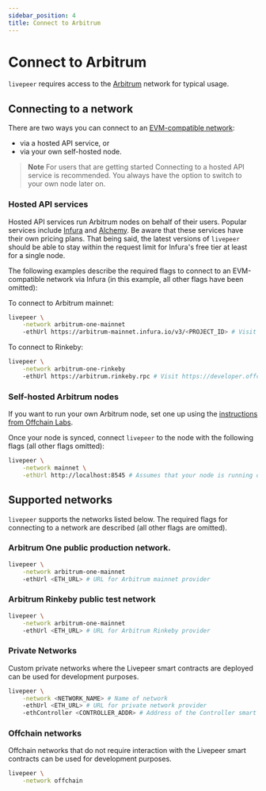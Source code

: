```yaml
---
sidebar_position: 4
title: Connect to Arbitrum
---
```


# Connect to Arbitrum

`livepeer` requires access to the [Arbitrum](https://arbitrum.io/) network
for typical usage.

## Connecting to a network

There are two ways you can connect to an [EVM-compatible network](https://ethereum.org/en/developers/docs/evm/): 

- via a hosted API service, or 
- via your own self-hosted node. 

> **Note** For users that are getting started Connecting to a hosted API service is recommended.  You always have the option to switch to your own node later on.

### Hosted API services

Hosted API services run Arbitrum nodes on behalf of their users. Popular services include [Infura](https://infura.io/) and [Alchemy](https://alchemyapi.io/). Be aware that these services have their own pricing plans. That being said, the latest versions of `livepeer` should be able to stay within the request limit for Infura's free tier at least for a single node.

The following examples describe the required flags to connect to an EVM-compatible
network via Infura (in this example, all other flags have been omitted):

To connect to Arbitrum mainnet:

```bash
livepeer \
    -network arbitrum-one-mainnet
    -ethUrl https://arbitrum-mainnet.infura.io/v3/<PROJECT_ID> # Visit https://infura.io to obtain a PROJECT_ID
```

To connect to Rinkeby:

```bash
livepeer \
    -network arbitrum-one-rinkeby
    -ethUrl https://arbitrum.rinkeby.rpc # Visit https://developer.offchainlabs.com/docs/public_testnet to obtain a URL
```

### Self-hosted Arbitrum nodes

If you want to run your own Arbitrum node, set one up using the [instructions from Offchain Labs](https://developer.offchainlabs.com/docs/running_node).

Once your node is synced, connect `livepeer` to the node with the following flags (all other flags omitted):

   ```bash
   livepeer \
       -network mainnet \
       -ethUrl http://localhost:8545 # Assumes that your node is running on the same machine as livepeer
   ```

## Supported networks

`livepeer` supports the networks listed below. The required flags for connecting
to a network are described (all other flags are omitted).

### Arbitrum One public production network.

```bash
livepeer \
    -network arbitrum-one-mainnet
    -ethUrl <ETH_URL> # URL for Arbitrum mainnet provider
```

### Arbitrum Rinkeby public test network

```bash
livepeer \
    -network arbitrum-one-mainnet
    -ethUrl <ETH_URL> # URL for Arbitrum Rinkeby provider
```

### Private Networks

Custom private networks where the Livepeer smart contracts are deployed can be
used for development purposes.

```bash
livepeer \
    -network <NETWORK_NAME> # Name of network
    -ethUrl <ETH_URL> # URL for private network provider
    -ethController <CONTROLLER_ADDR> # Address of the Controller smart contract deployed on the private network
```

### Offchain networks

Offchain networks that do not require interaction with the Livepeer smart
contracts can be used for development purposes.

```bash
livepeer \
    -network offchain
```
